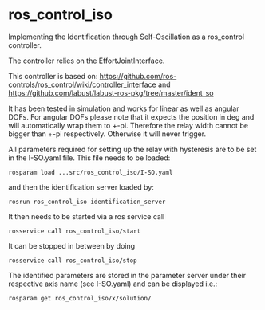 ros_control_iso
===============

Implementing the Identification through Self-Oscillation as a ros_control controller.

The controller relies on the EffortJointInterface.

This controller is based on: 
https://github.com/ros-controls/ros_control/wiki/controller_interface
and
https://github.com/labust/labust-ros-pkg/tree/master/ident_so

It has been tested in simulation and works for linear as well as angular DOFs. 
For angular DOFs please note that it expects the position in deg and will automatically wrap them to +-pi. Therefore the relay width cannot be bigger than +-pi respectively. Otherwise it will never trigger.

All parameters required for setting up the relay with hysteresis are to be set in the I-SO.yaml file.
This file needs to be loaded:
```ros
rosparam load ...src/ros_control_iso/I-SO.yaml
```
and then the identification server loaded by:
```ros
rosrun ros_control_iso identification_server
```

It then needs to be started via a ros service call
```ros
rosservice call ros_control_iso/start
```

It can be stopped in between by doing
```ros
rosservice call ros_control_iso/stop
```

The identified parameters are stored in the parameter server under their respective axis name (see I-SO.yaml) and can be displayed i.e.:
```ros
rosparam get ros_control_iso/x/solution/
```

